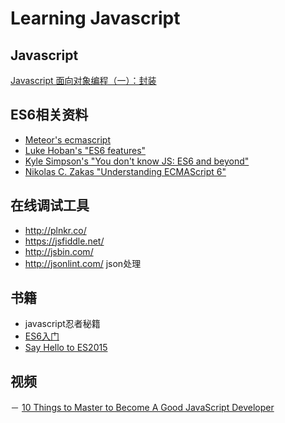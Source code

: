 # Learning Javascript

## Javascript

[Javascript 面向对象编程（一）：封装](http://www.ruanyifeng.com/blog/2010/05/object-oriented_javascript_encapsulation.html)

## ES6相关资料

- [Meteor's ecmascript](https://github.com/meteor/meteor/blob/master/packages/ecmascript/README.md)
- [Luke Hoban's "ES6 features"](http://git.io/es6features)
- [Kyle Simpson's "You don't know JS: ES6 and beyond"](https://github.com/getify/You-Dont-Know-JS/tree/master/es6%20%26%20beyond)
- [Nikolas C. Zakas "Understanding ECMAScript 6"](https://github.com/nzakas/understandinges6)


## 在线调试工具

- http://plnkr.co/  
- https://jsfiddle.net/ 
- http://jsbin.com/
- http://jsonlint.com/ json处理

## 书籍 

- javascript忍者秘籍
- [ES6入门](http://es6.ruanyifeng.com/)
- [Say Hello to ES2015](https://tutor.mantrajs.com/say-hello-to-ES2015/introduction)

## 视频

－ [10 Things to Master to Become A Good JavaScript Developer](https://www.youtube.com/watch?v=6MaOPdQPvow)
